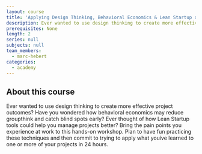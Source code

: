 ```yaml
---
layout: course
title: 'Applying Design Thinking, Behavioral Economics & Lean Startup at Work'
description: Ever wanted to use design thinking to create more effective project outcomes? Plan to have fun practicing these techniques and then commit to trying to apply what youíve learned to one or more of your projects in 24 hours.
prerequisites: None
length: 2
series: null
subjects: null
team_members:
  - marc-hebert
categories:
  - academy
---
```



## About this course

Ever wanted to use design thinking to create more effective project outcomes? Have you wondered how behavioral economics may reduce groupthink and catch blind spots early? Ever thought of how Lean Startup tools could help you manage projects better? Bring the pain points you experience at work to this hands-on workshop. Plan to have fun practicing these techniques and then commit to trying to apply what you&iacute;ve learned to one or more of your projects in 24 hours.&nbsp;

&nbsp;

&nbsp;